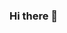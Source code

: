 ### Hi there 👋

<!--
**chene40/chene40** is a ✨ _special_ ✨ repository because its `README.md` (this file) appears on your GitHub profile.

[![Eric's GitHub stats](https://github-readme-stats.vercel.app/api?username=chene40)](https://github.com/chene40/github-readme-stats)

Here are some ideas to get you started:

- 🔭 I’m currently working on ...
- 🌱 I’m currently learning ...
- 👯 I’m looking to collaborate on ...
- 🤔 I’m looking for help with ...
- 💬 Ask me about ...
- 📫 How to reach me: ...
- 😄 Pronouns: ...
- ⚡ Fun fact: ...
-->

